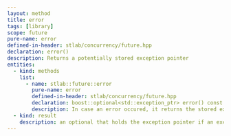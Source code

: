 ```yaml
---
layout: method
title: error
tags: [library]
scope: future
pure-name: error
defined-in-header: stlab/concurrency/future.hpp 
declaration: error()
description: Returns a potentially stored exception pointer
entities:
  - kind: methods
    list:
      - name: stlab::future::error
        pure-name: error
        defined-in-header: stlab/concurrency/future.hpp 
        declaration: boost::optional<std::exception_ptr> error() const
        description: In case an error occured, it returns the stored exception pointer.
  - kind: result
    description: an optional that holds the exception pointer if an exception has occurred.
---
```

